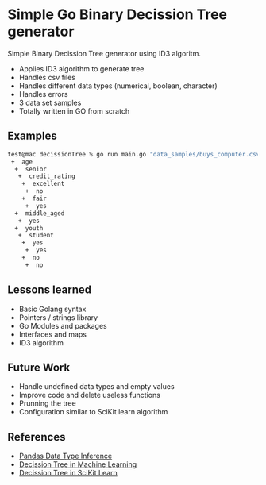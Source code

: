 # Simple Go Binary Decission Tree generator

Simple Binary Decission Tree generator using ID3 algoritm.


* Applies ID3 algorithm to generate tree
* Handles csv files
* Handles different data types (numerical, boolean, character)
* Handles errors
* 3 data set samples
* Totally written in GO from scratch

## Examples

```bash
test@mac decissionTree % go run main.go "data_samples/buys_computer.csv" "buys_computer"
 +  age
  +  senior
   +  credit_rating
    +  excellent
     +  no
    +  fair
     +  yes
  +  middle_aged
   +  yes
  +  youth
   +  student
    +  yes
     +  yes
    +  no
     +  no
```

## Lessons learned

* Basic Golang syntax
* Pointers / strings library
* Go Modules and packages
* Interfaces and maps
* ID3 algorithm

## Future Work
* Handle undefined data types and empty values
* Improve code and delete useless functions
* Prunning the tree
* Configuration similar to SciKit learn algorithm

## References
* [Pandas Data Type Inference](https://rushter.com/blog/pandas-data-type-inference/)
* [Decission Tree in Machine Learning](https://kaumadiechamalka100.medium.com/decision-tree-in-machine-learning-c610ef087260#:~:text=ID3%20%28Iterative%20Dichotomiser%203%29%20Algorithm%20ID3%20%28Iterative%20Dichotomiser,and%20Information%20Gain%20to%20construct%20a%20decision%20tree.)
* [Decission Tree in SciKit Learn](https://scikit-learn.org/stable/modules/tree.html)
